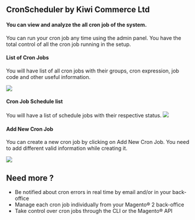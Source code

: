 ## CronScheduler by Kiwi Commerce Ltd

#### You can view and analyze the all cron job of the system. 
You can run your cron job any time using the admin panel.
You have the total control of all the cron job running in the setup. 

#### List of Cron Jobs

You will have list of all cron jobs with their groups, cron expression, job code and other useful information.

<img src="https://kiwicommerce.co.uk/wp-content/uploads/2018/05/cronjob.png"/>

#### Cron Job Schedule list

You will have a list of schedule jobs with their respective status.
<img src="https://kiwicommerce.co.uk/wp-content/uploads/2018/05/schedule-list.png"/>

#### Add New Cron Job

You can create a new cron job by clicking on Add New Cron Job. You need to add different valid information while creating it.

<img src="https://kiwicommerce.co.uk/wp-content/uploads/2018/05/addnewcronjob.png"/>

## Need more ?
* Be notified about cron errors in real time by email and/or in your back-office
* Manage each cron job individually from your Magento® 2 back-office
* Take control over cron jobs through the CLI or the Magento® API


